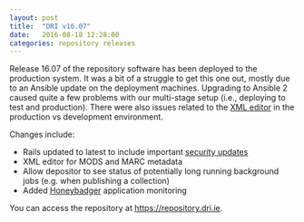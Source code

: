 ```yaml
---
layout: post
title:  "DRI v16.07"
date:   2016-08-18 12:28:00
categories: repository releases
---
```


Release 16.07 of the repository software has been deployed to the production system. It was a bit of a
struggle to get this one out, mostly due to an Ansible update on the deployment machines. Upgrading to 
Ansible 2 caused quite a few problems with our multi-stage setup (i.e., deploying to test and production).
There were also issues related to the [XML editor](rails/javascript/2016/08/07/xml_editor/) in the production 
vs development environment.

Changes include: 

- Rails updated to latest to include important [security updates][rails-security]
- XML editor for MODS and MARC metadata
- Allow depositor to see status of potentially long running background jobs (e.g. when publishing a collection)
- Added [Honeybadger][honeybadger] application monitoring

You can access the repository at <https://repository.dri.ie>.

[rails-security]:   http://weblog.rubyonrails.org/2016/8/11/Rails-5-0-0-1-4-2-7-2-and-3-2-22-3-have-been-released/ 
[honeybadger]:      https://www.honeybadger.io/
